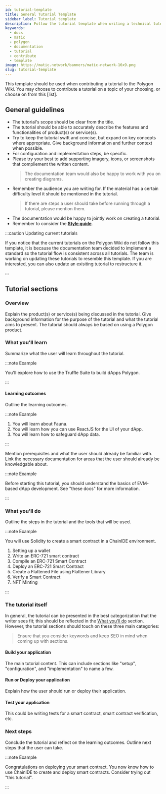 ```yaml
---
id: tutorial-template
title: General Tutorial Template
sidebar_label: Tutorial template
description: Follow the tutorial template when writing a technical tutorial.
keywords:
  - docs
  - matic
  - polygon
  - documentation
  - tutorial
  - contribute
  - template
image: https://matic.network/banners/matic-network-16x9.png
slug: tutorial-template 
---
```


This template should be used when contributing a tutorial to the Polygon 
Wiki. You may choose to contribute a tutorial on a topic of your choosing,
or choose on from this [list].

## General guidelines

* The tutorial's scope should be clear from the title. 
* The tutorial should be able to accurately describe the features 
  and functionalities of product(s) or service(s).
* Try to keep the tutorial swift and concise, but expand on key concepts where
  appropriate. Give background information and further context when possible.
* For configuration and implementation steps, be specific. 
* Please try your best to add supporting imagery, icons, or screenshots that 
  compliement the written content. 
  > The documentation team would also be happy to work with you on creating diagrams.
* Remember the audience you are writing for. If the material has a certain difficulty 
  level it should be mentioned in the tutorial. 
  > If there are steps a user should take before running through a tutorial, please mention them.
* The documentation would be happy to jointly work on creating a tutorial.
* Remember to consider the **[Style guide](writing-style.md)**.

:::caution Updating current tutorials

If you notice that the current tutorials on the Polygon
Wiki do not follow this template, it is because the documentation team
decided to implement a standard so the tutorial flow is consistent across
all tutorials. The team is working on updating these tutorials
to resemble this template. If you are interested, you can also update an 
exisiting tutorial to restructure it.

:::

## Tutorial sections

### Overview

Explain the product(s) or service(s) being discussed in the tutorial.
Give background information for the purpose of the tutorial and what the 
tutorial aims to present. The tutorial should always be based on using a 
Polygon product.

### What you'll learn

Summarize what the user will learn throughout the tutorial.

:::note Example

You'll explore how to use the Truffle Suite to build dApps 
Polygon.

:::

#### Learning outcomes

Outline the learning outcomes. 

:::note Example

1. You will learn about Fauna.
2. You will learn how you can use ReactJS for the UI of your dApp.
3. You will learn how to safeguard dApp data. 

:::

Mention prerequisites and what the user should 
already be familiar with. Link the necessary documentation for areas
that the user should already be knowledgable about.

:::note Example

Before starting this tutorial, you should understand the basics
of EVM-based dApp development. See "these docs" for more information.

:::

### What you'll do

Outline the steps in the tutorial and the tools that will be used.

:::note Example

You will use Solidity to create a smart contract in a ChainIDE environment.

1. Setting up a wallet
2. Write an ERC-721 smart contract
3. Compile an ERC-721 Smart Contract
4. Deploy an ERC-721 Smart Contract
5. Create a Flattened File using Flattener Library
6. Verify a Smart Contract
7. NFT Minting

:::

### The tutorial itself

In general, the tutorial can be presented in the best categorization that 
the writer sees fit; this should be reflected in the [What you'll do](#what-youll-do)
section. However, the tutorial sections should touch on these three main categories:

> Ensure that you consider keywords and keep SEO in mind when coming up
> with sections.

#### Build your application

The main tutorial content. This can include sections like "setup", "configuration",
and "implementation" to name a few.

#### Run or Deploy your application

Explain how the user should run or deploy their application.

#### Test your application

This could be writing tests for a smart contract, smart contract
verification, etc.

### Next steps

Conclude the tutorial and reflect on the learning outcomes.
Outline next steps that the user can take.

:::note Example

Congratulations on deploying your smart contract. You now know how to use ChainIDE 
to create and deploy smart contracts. Consider trying out "this tutorial".

:::
